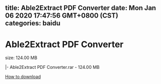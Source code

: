 
title: Able2Extract PDF Converter
date: Mon Jan 06 2020 17:47:56 GMT+0800 (CST)    
categories: baidu
---

# Able2Extract PDF Converter
size: 124.00 MB
 
 
|- Able2Extract PDF Converter.rar - 124.00 MB

[How to download](https://bpcam.bemobtrk.com/go/2ceec3aa-1ca2-46d6-b9ff-aaa5c184517c?jno=541)